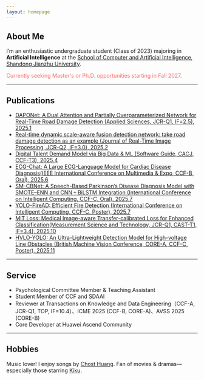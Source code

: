 ```yaml
---
layout: homepage
---
```


## About Me 

I’m an enthusiastic undergraduate student (Class of 2023) majoring in **Artificial Intelligence** at the [School of Computer and Artificial Intelligence](https://www.sdjzu.edu.cn/jsjkx/index.htm), [Shandong Jianzhu University](https://www.sdjzu.edu.cn/).

<span style="color:#FF6666">Currently seeking Master's or Ph.D. opportunities starting in Fall 2027.</span>  

---

## Publications  

- [DAPONet: A Dual Attention and Partially Overparameterized Network for Real-Time Road Damage Detection (Applied Sciences, JCR-Q1, IF=2.5), 2025.1](https://www.mdpi.com/2076-3417/15/3/1470)
- [Real-time dynamic scale-aware fusion detection network: take road damage detection as an example (Journal of Real-Time Image Processing, JCR-Q2, IF=3.0), 2025.2](https://link.springer.com/article/10.1007/s11554-025-01634-w)  
- [Digital Talent Demand Model via Big Data & ML (Software Guide, CACJ, CCF-T3), 2025.4](https://www.rjdk.org.cn/zh/article/doi/10.11907/rjdk.241973/)  
- [ECG-Chat: A Large ECG-Language Model for Cardiac Disease Diagnosis(IEEE International Conference on Multimedia & Expo, CCF-B, Oral), 2025.6](https://arxiv.org/abs/2408.08849v1)
- [SM-CBNet: A Speech-Based Parkinson’s Disease Diagnosis Model with SMOTE–ENN and CNN + BiLSTM Integration (International Conference on Intelligent Computing, CCF-C, Oral), 2025.7](https://link.springer.com/chapter/10.1007/978-981-95-0030-7_4)
- [YOLO-FireAD: Efficient Fire Detection (International Conference on Intelligent Computing, CCF-C, Poster), 2025.7](http://poster-openaccess.com)
- [MiT Loss: Medical Image-aware Transfer-calibrated Loss for Enhanced Classification(Measurement Science and Technology, JCR-Q1, CAST-T1, IF=3.4), 2025.10](https://github.com/JEFfersusu/MiT_loss)
- [HVLO-YOLO: An Ultra-Lightweight Detection Model for High-voltage Line Obstacles (British Machine Vision Conference, CORE-A, CCF-C, Poster), 2025.11](https://openreview.net/forum?id=2FnI6Pmx4J#discussion)



---

## Service 

- Psychological Committee Member & Teaching Assistant
- Student Member of CCF and SDAAI
- Reviewer at Transactions on Knowledge and Data Engineering（CCF-A, JCR-Q1, TOP, IF=10.4）、ICME 2025 (CCF-B, CORE-A)、AVSS 2025 (CORE-B)
- Core Developer at Huawei Ascend Community

---

## Hobbies

Music lover! I enjoy songs by [Chost Huang](https://m.weibo.cn/u/5043186742). Fan of movies & dramas—especially those starring [Kiku](https://m.weibo.cn/u/3669102477).
